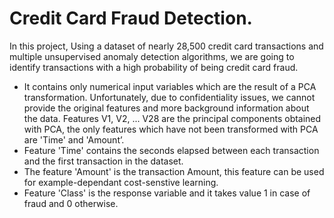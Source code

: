# Credit Card Fraud Detection.

In this project, Using a dataset of nearly 28,500 credit card transactions and multiple unsupervised anomaly detection algorithms, we are going to identify transactions with a high probability of being credit card fraud.

* It contains only numerical input variables which are the result of a PCA transformation. Unfortunately, due to confidentiality issues, we cannot provide the original features and more background information about the data. Features V1, V2, ... V28 are the principal components obtained with PCA, the only features which have not been transformed with PCA are 'Time' and 'Amount’. 
* Feature 'Time' contains the seconds elapsed between each transaction and the first transaction in the dataset. 
* The feature 'Amount' is the transaction Amount, this feature can be used for example-dependant cost-senstive learning. 
* Feature 'Class' is the response variable and it takes value 1 in case of fraud and 0 otherwise.
